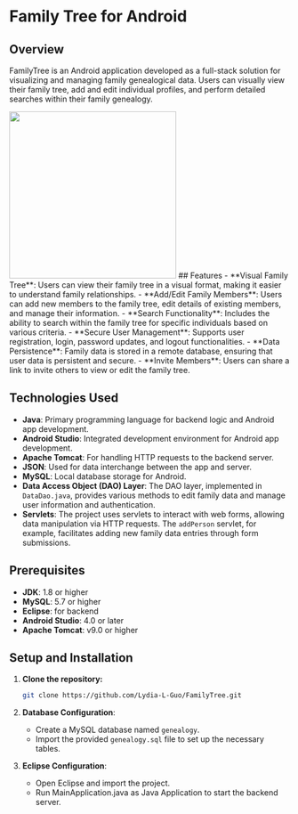# Family Tree for Android
 
## Overview
FamilyTree is an Android application developed as a full-stack solution for visualizing and managing family genealogical data. Users can visually view their family tree, add and edit individual profiles, and perform detailed searches within their family genealogy.

<img src="[https://github.com/Lydia-L-Guo/PokemonAlbum/assets/163066831/bddeec48-c2e9-40a5-bcbf-d6d349355491](https://github.com/Lydia-L-Guo/FamilyTree/blob/main/cfamilycontact.sql)" width="300">
## Features
- **Visual Family Tree**: Users can view their family tree in a visual format, making it easier to understand family relationships.
- **Add/Edit Family Members**: Users can add new members to the family tree, edit details of existing members, and manage their information.
- **Search Functionality**: Includes the ability to search within the family tree for specific individuals based on various criteria.
- **Secure User Management**: Supports user registration, login, password updates, and logout functionalities.
- **Data Persistence**: Family data is stored in a remote database, ensuring that user data is persistent and secure.
- **Invite Members**: Users can share a link to invite others to view or edit the family tree.

## Technologies Used
- **Java**: Primary programming language for backend logic and Android app development.
- **Android Studio**: Integrated development environment for Android app development.
- **Apache Tomcat**: For handling HTTP requests to the backend server.
- **JSON**: Used for data interchange between the app and server.
- **MySQL**: Local database storage for Android.
- **Data Access Object (DAO) Layer**: The DAO layer, implemented in `DataDao.java`, provides various methods to edit family data and manage user information and authentication.
- **Servlets**: The project uses servlets to interact with web forms, allowing data manipulation via HTTP requests. The `addPerson` servlet, for example, facilitates adding new family data entries through form submissions.

## Prerequisites
- **JDK**: 1.8 or higher
- **MySQL**:  5.7 or higher
- **Eclipse**: for backend
- **Android Studio**: 4.0 or later
- **Apache Tomcat**: v9.0 or higher

## Setup and Installation
1. **Clone the repository:**
   ```bash
   git clone https://github.com/Lydia-L-Guo/FamilyTree.git
2. **Database Configuration**:
   - Create a MySQL database named `genealogy`.
   - Import the provided `genealogy.sql` file to set up the necessary tables.

3. **Eclipse Configuration**:
   - Open Eclipse and import the project.
   - Run MainApplication.java as Java Application to start the backend server.
